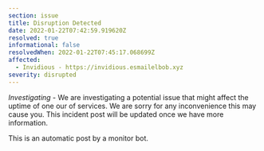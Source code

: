 ```yaml
---
section: issue
title: Disruption Detected
date: 2022-01-22T07:42:59.919620Z
resolved: true
informational: false
resolvedWhen: 2022-01-22T07:45:17.068699Z
affected:
  - Invidious - https://invidious.esmailelbob.xyz
severity: disrupted
---
```

*Investigating* - We are investigating a potential issue that might affect the uptime of one our of services. We are sorry for any inconvenience this may cause you. This incident post will be updated once we have more information.

This is an automatic post by a monitor bot.
        